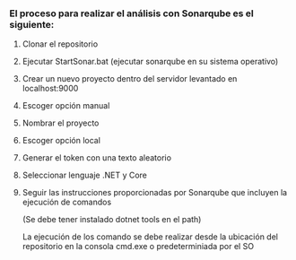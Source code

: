 ### El proceso para realizar el análisis con Sonarqube es el siguiente:

1. Clonar el repositorio
2. Ejecutar StartSonar.bat (ejecutar sonarqube en su sistema operativo)
3. Crear un nuevo proyecto dentro del servidor levantado en localhost:9000
4. Escoger opción manual
5. Nombrar el proyecto
6. Escoger opción local
7. Generar el token con una texto aleatorio
8. Seleccionar lenguaje .NET y Core
9. Seguir las instrucciones proporcionadas por Sonarqube que incluyen la ejecución de comandos 

    (Se debe tener instalado dotnet tools en el path)

    La ejecución de los comando se debe realizar desde la ubicación del repositorio en la consola cmd.exe o predeterminiada por el SO